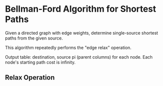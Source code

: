 # Bellman-Ford Algorithm for Shortest Paths

Given a directed graph with edge weights, determine single-source shortest paths from the given source.

This algorithm repeatedly performs the "edge relax" operation.

Output table: destination, source pi (parent columns) for each node. Each node's starting path cost is infinity.

## Relax Operation

